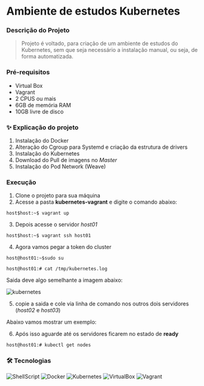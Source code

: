 # Ambiente de estudos Kubernetes

### Descrição do Projeto
> Projeto é voltado, para criação de um ambiente de estudos do Kubernetes,
> sem que seja necessário a instalação manual, ou seja, de forma automatizada.

### Pré-requisitos
- Virtual Box
- Vagrant
- 2 CPUS ou mais
- 6GB de memória RAM
- 10GB livre de disco

### ✨ Explicação do projeto
1. Instalação do Docker
2. Alteração do Cgroup para Systemd e criação da estrutura de drivers
3. Instalação do Kubernetes
4. Download do Pull de imagens no _Master_
5. Instalação do Pod Network (Weave)

### Execução

1. Clone o projeto para sua máquina
2. Acesse a pasta **kubernetes-vagrant** e digite o comando abaixo:

```console
host$host:~$ vagrant up
```

3. Depois acesse o servidor _host01_
```console
host$host:~$ vagrant ssh host01
```
4. Agora vamos pegar a token do cluster

```console
host@host01:~$sudo su
```
```console
host@host01:# cat /tmp/kubernetes.log

```
Saida deve algo semelhante a imagem abaixo:

![kubernetes](https://user-images.githubusercontent.com/12739791/97629293-aaa80580-1a0c-11eb-9f7e-0b0d3a459912.png)

5. copie a saida e cole via linha de comando nos outros dois servidores (_host02_ e _host03_)

Abaixo vamos mostrar um exemplo:


6. Após isso aguarde até os servidores ficarem no estado de **ready**

```console
host@host01:# kubectl get nodes
```

### 🛠 Tecnologias

![ShellScript](https://img.shields.io/badge/-ShellScript-000000?style=for-the-badge&logo=gnu-bash&logoColor=white)
![Docker](https://img.shields.io/badge/-Docker-181717?style=for-the-badge&logo=docker)
![Kubernetes](https://img.shields.io/badge/-Kubernetes-181717?style=for-the-badge&logo=kubernetes)
![VirtualBox](https://img.shields.io/badge/-VirtualBox-181717?style=for-the-badge&logo=virtualbox)
![Vagrant](https://img.shields.io/badge/-Vagrant-181717?style=for-the-badge&logo=vagrant)
